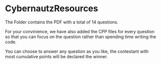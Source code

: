# CybernautzResources
<p>The Folder contains the PDF with a total of 14 questions.</p>
<p>For your convinience, we have also added the CPP files for every question so that you can focus on the question rather than spending time writing the code.</p>
<p>You can choose to answer any question as you like, the contestant with most cumulative points will be declared the winner. </p>
